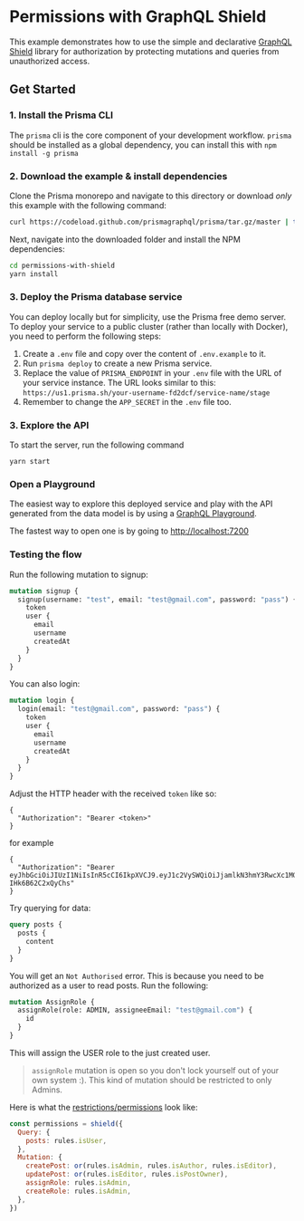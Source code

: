 # Permissions with GraphQL Shield

This example demonstrates how to use the simple and declarative [GraphQL Shield](https://github.com/maticzav/graphql-shield) library for authorization by protecting mutations and queries from unauthorized access.

## Get Started

### 1. Install the Prisma CLI
The `prisma` cli is the core component of your development workflow. `prisma` should be installed as a global dependency, you can install this with `npm install -g prisma`

### 2. Download the example & install dependencies

Clone the Prisma monorepo and navigate to this directory or download _only_ this example with the following command:

```sh
curl https://codeload.github.com/prismagraphql/prisma/tar.gz/master | tar -xz --strip=2 prisma-master/examples/permissions-with-shield
```

Next, navigate into the downloaded folder and install the NPM dependencies:

```sh
cd permissions-with-shield
yarn install
```

### 3. Deploy the Prisma database service

You can deploy locally but for simplicity, use the Prisma free demo server. To deploy your service to a public cluster (rather than locally with Docker), you need to perform the following steps:

1.  Create a `.env` file and copy over the content of `.env.example` to it.
1.  Run `prisma deploy` to create a new Prisma service.
1.  Replace the value of `PRISMA_ENDPOINT` in your `.env` file with the URL of your service instance. The URL looks similar to this: `https://us1.prisma.sh/your-username-fd2dcf/service-name/stage`
1.  Remember to change the `APP_SECRET` in the `.env` file too.

### 3. Explore the API

To start the server, run the following command

```
yarn start
```

### Open a Playground

The easiest way to explore this deployed service and play with the API generated from the data model is by using a [GraphQL Playground](https://github.com/graphcool/graphql-playground).

The fastest way to open one is by going to [http://localhost:7200](http://localhost:7200)

### Testing the flow

Run the following mutation to signup:

```graphql
mutation signup {
  signup(username: "test", email: "test@gmail.com", password: "pass") {
    token
    user {
      email
      username
      createdAt
    }
  }
}
```

You can also login:

```graphql
mutation login {
  login(email: "test@gmail.com", password: "pass") {
    token
    user {
      email
      username
      createdAt
    }
  }
}
```

Adjust the HTTP header with the received `token` like so:

```
{
  "Authorization": "Bearer <token>"
}
```

for example

```
{
  "Authorization": "Bearer eyJhbGciOiJIUzI1NiIsInR5cCI6IkpXVCJ9.eyJ1c2VySWQiOiJjamlkN3hmY3RwcXc1MGE5NnBjaDM1dmtuIiwiaWF0IjoxNTI4OTAwNjc3fQ.IqZ94TjeBaeY22y3XtzfK48fUON-IHk6B62C2xQyChs"
}
```

Try querying for data:

```graphql
query posts {
  posts {
    content
  }
}
```

You will get an `Not Authorised` error. This is because you need to be authorized as a user to read posts. Run the following:

```graphql
mutation AssignRole {
  assignRole(role: ADMIN, assigneeEmail: "test@gmail.com") {
    id
  }
}
```

This will assign the USER role to the just created user.

> `assignRole` mutation is open so you don't lock yourself out of your own system :). This kind of mutation should be restricted to only Admins.

Here is what the [restrictions/permissions](./src/permissions/index.js#L52-L62) look like:

```js
const permissions = shield({
  Query: {
    posts: rules.isUser,
  },
  Mutation: {
    createPost: or(rules.isAdmin, rules.isAuthor, rules.isEditor),
    updatePost: or(rules.isEditor, rules.isPostOwner),
    assignRole: rules.isAdmin,
    createRole: rules.isAdmin,
  },
})
```
